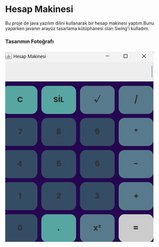 <h1>Hesap Makinesi</h1>
<p>Bu proje de java yazılım dilini kullanarak bir hesap makinesi yaptım.Bunu yaparken javanın arayüz tasarlama kütüphanesi olan Swing'i kulladım.</p>
<h3>Tasarımın Fotoğrafı<h3>
<img src="Ekran görüntüsü 2024-06-07 202825.png" >
